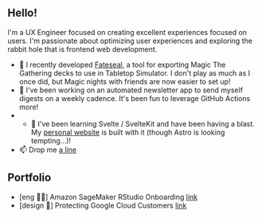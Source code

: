 ## Hello!

I'm a UX Engineer focused on creating excellent experiences focused on users. I'm passionate about optimizing user experiences and exploring the rabbit hole that is frontend web development.

- 🎴 I recently developed [Fateseal](https://www.fateseal.com), a tool for exporting Magic The Gathering decks to use in Tabletop Simulator. I don't play as much as I once did, but Magic nights with friends are now easier to set up!
- 📰 I've been working on an automated newsletter app to send myself digests on a weekly cadence. It's been fun to leverage GitHub Actions more!
- - 🌱 I've been learning Svelte / SvelteKit and have been having a blast. My [personal website](https://www.simonbukin.com) is built with it (though Astro is looking tempting...)!
- 📫 Drop me [a line](mailto:from-github@sbukin.anonaddy.com)

## Portfolio
- [eng 🧑‍💻] Amazon SageMaker RStudio Onboarding [link](https://www.simonbukin.com/portfolio/sagemaker-onboarding)
- [design 🎨] Protecting Google Cloud Customers [link](https://www.simonbukin.com/portfolio/gcs-security)

<!--
**simonbukin/simonbukin** is a ✨ _special_ ✨ repository because its `README.md` (this file) appears on your GitHub profile.

Here are some ideas to get you started:

- 🔭 I’m currently working on ...
- 🌱 I’m currently learning ...
- 👯 I’m looking to collaborate on ...
- 🤔 I’m looking for help with ...
- 💬 Ask me about ...
- 📫 How to reach me: ...
- 😄 Pronouns: ...
- ⚡ Fun fact: ...
-->

